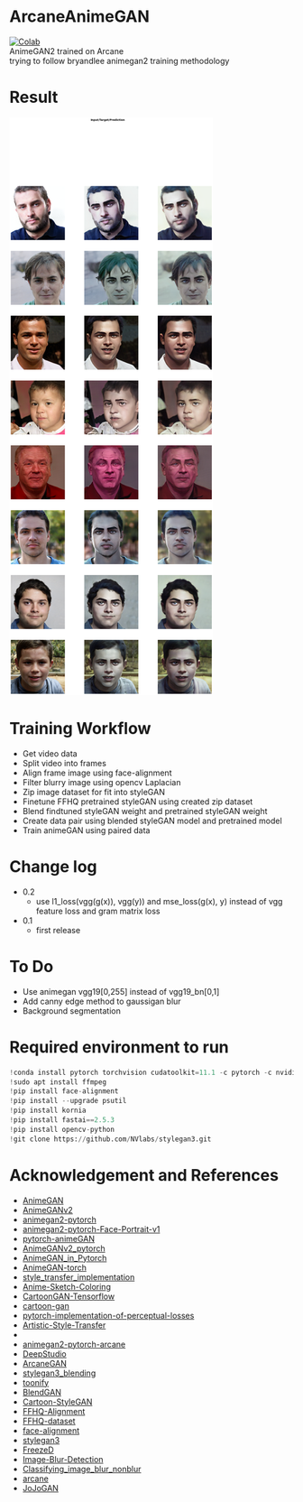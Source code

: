 # ArcaneAnimeGAN
[![Colab](https://colab.research.google.com/assets/colab-badge.svg)](https://colab.research.google.com/drive/1sBnFG9XR0euphD1LLspZOD2hxfyBwooN?usp=sharing)  
AnimeGAN2 trained on Arcane   
trying to follow bryandlee animegan2 training methodology   

  
# Result   
![result](doc/result0.2.png)    

# Training Workflow
- Get video data
- Split video into frames
- Align frame image using face-alignment
- Filter blurry image using opencv Laplacian
- Zip image dataset for fit into styleGAN
- Finetune FFHQ pretrained styleGAN using created zip dataset
- Blend findtuned styleGAN weight and pretrained styleGAN weight 
- Create data pair using blended styleGAN model and pretrained model
- Train animeGAN using paired data
  
# Change log
- 0.2
  - use l1_loss(vgg(g(x)), vgg(y)) and mse_loss(g(x), y) instead of vgg feature loss and gram matrix loss
- 0.1
  - first release
# To Do
- Use animegan vgg19[0,255] instead of vgg19_bn[0,1]
- Add canny edge method to gaussigan blur
- Background segmentation
  
# Required environment to run    
```python
!conda install pytorch torchvision cudatoolkit=11.1 -c pytorch -c nvidia -y
!sudo apt install ffmpeg
!pip install face-alignment
!pip install --upgrade psutil
!pip install kornia
!pip install fastai==2.5.3
!pip install opencv-python
!git clone https://github.com/NVlabs/stylegan3.git
```
  
# Acknowledgement and References  
- [AnimeGAN](https://github.com/TachibanaYoshino/AnimeGAN)  
- [AnimeGANv2](https://github.com/TachibanaYoshino/AnimeGANv2)  
- [animegan2-pytorch](https://github.com/bryandlee/animegan2-pytorch)  
- [animegan2-pytorch-Face-Portrait-v1](https://github.com/bryandlee/animegan2-pytorch/issues/3)  
- [pytorch-animeGAN](https://github.com/ptran1203/pytorch-animeGAN)  
- [AnimeGANv2_pytorch](https://github.com/wan-h/AnimeGANv2_pytorch)  
- [AnimeGAN_in_Pytorch](https://github.com/XuHangkun/AnimeGAN_in_Pytorch)  
- [AnimeGAN-torch](https://github.com/MrVoid918/AnimeGAN-torch)  
- [style_transfer_implementation](https://github.com/Snailpong/style_transfer_implementation)  
- [Anime-Sketch-Coloring](https://github.com/pradeeplam/Anime-Sketch-Coloring-with-Swish-Gated-Residual-UNet)  
- [CartoonGAN-Tensorflow](https://github.com/taki0112/CartoonGAN-Tensorflow)  
- [cartoon-gan](https://github.com/FilipAndersson245/cartoon-gan)  
- [pytorch-implementation-of-perceptual-losses](https://towardsdatascience.com/pytorch-implementation-of-perceptual-losses-for-real-time-style-transfer-8d608e2e9902)  
- [Artistic-Style-Transfer](https://kyounju.tistory.com/3)  
-   
- [animegan2-pytorch-arcane](https://github.com/bryandlee/animegan2-pytorch/issues/17)  
- [DeepStudio](https://github.com/bryandlee/DeepStudio)  
- [ArcaneGAN](https://github.com/Sxela/ArcaneGAN)  
- [stylegan3_blending](https://github.com/Sxela/stylegan3_blending)  
- [toonify](https://github.com/justinpinkney/toonify)  
- [BlendGAN](https://github.com/onion-liu/BlendGAN)  
- [Cartoon-StyleGAN](https://github.com/happy-jihye/Cartoon-StyleGAN)  
- [FFHQ-Alignment](https://github.com/happy-jihye/FFHQ-Alignment)  
- [FFHQ-dataset](https://github.com/NVlabs/ffhq-dataset)
- [face-alignment](https://github.com/1adrianb/face-alignment)  
- [stylegan3](https://github.com/NVlabs/stylegan3)  
- [FreezeD](https://github.com/sangwoomo/FreezeD)  
- [Image-Blur-Detection](https://github.com/priyabagaria/Image-Blur-Detection)  
- [Classifying_image_blur_nonblur](https://github.com/pranavAL/Classifying_image_blur_nonblur)
- [arcane](https://www.netflix.com/kr/title/81435684)
- [JoJoGAN](https://github.com/mchong6/JoJoGAN)

